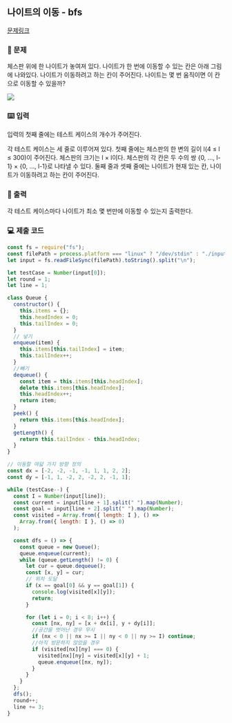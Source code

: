 ## 나이트의 이동 - bfs

[문제링크](https://www.acmicpc.net/problem/7562)

### 🙏 문제

체스판 위에 한 나이트가 놓여져 있다. 나이트가 한 번에 이동할 수 있는 칸은 아래 그림에 나와있다. 나이트가 이동하려고 하는 칸이 주어진다. 나이트는 몇 번 움직이면 이 칸으로 이동할 수 있을까?

![](https://onlinejudgeimages.s3-ap-northeast-1.amazonaws.com/upload/images/knight.png)

### ⌨️ 입력

입력의 첫째 줄에는 테스트 케이스의 개수가 주어진다.

각 테스트 케이스는 세 줄로 이루어져 있다. 첫째 줄에는 체스판의 한 변의 길이 l(4 ≤ l ≤ 300)이 주어진다. 체스판의 크기는 l × l이다. 체스판의 각 칸은 두 수의 쌍 {0, ..., l-1} × {0, ..., l-1}로 나타낼 수 있다. 둘째 줄과 셋째 줄에는 나이트가 현재 있는 칸, 나이트가 이동하려고 하는 칸이 주어진다.

### 🎨 출력

각 테스트 케이스마다 나이트가 최소 몇 번만에 이동할 수 있는지 출력한다.

### 💻 제출 코드

```javascript
const fs = require("fs");
const filePath = process.platform === "linux" ? "/dev/stdin" : "./input.txt";
let input = fs.readFileSync(filePath).toString().split("\n");

let testCase = Number(input[0]);
let round = 1;
let line = 1;

class Queue {
  constructor() {
    this.items = {};
    this.headIndex = 0;
    this.tailIndex = 0;
  }
  // 넣기
  enqueue(item) {
    this.items[this.tailIndex] = item;
    this.tailIndex++;
  }
  //빼기
  dequeue() {
    const item = this.items[this.headIndex];
    delete this.items[this.headIndex];
    this.headIndex++;
    return item;
  }
  peek() {
    return this.items[this.headIndex];
  }
  getLength() {
    return this.tailIndex - this.headIndex;
  }
}

// 이동할 여덟 가지 방향 정의
const dx = [-2, -2, -1, -1, 1, 1, 2, 2];
const dy = [-1, 1, -2, 2, -2, 2, -1, 1];

while (testCase--) {
  const I = Number(input[line]);
  const current = input[line + 1].split(" ").map(Number);
  const goal = input[line + 2].split(" ").map(Number);
  const visited = Array.from({ length: I }, () =>
    Array.from({ length: I }, () => 0)
  );

  const dfs = () => {
    const queue = new Queue();
    queue.enqueue(current);
    while (queue.getLength() != 0) {
      let cur = queue.dequeue();
      const [x, y] = cur;
      // 위치 도달
      if (x == goal[0] && y == goal[1]) {
        console.log(visited[x][y]);
        return;
      }

      for (let i = 0; i < 8; i++) {
        const [nx, ny] = [x + dx[i], y + dy[i]];
        //공간을 벗어난 경우 무시
        if (nx < 0 || nx >= I || ny < 0 || ny >= I) continue;
        //아직 방문하지 않았을 경우
        if (visited[nx][ny] === 0) {
          visited[nx][ny] = visited[x][y] + 1;
          queue.enqueue([nx, ny]);
        }
      }
    }
  };
  dfs();
  round++;
  line += 3;
}
```

